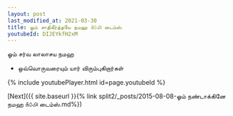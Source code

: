 ```yaml
---
layout: post
last_modified_at: 2021-03-30
title: ஓம் சாதிகீர்த்தயே நமஹ ௧௦௮ டைம்ஸ்
youtubeId: DIJEYkfH2xM
---
```

 
 
 ஓம் சர்வ லாலாசய நமஹ  
 
 -  ஒவ்வொருவரையும் யார் விரும்புகிறார்கள் 
 
  
 
  
 
 
 
 
 
 


{% include youtubePlayer.html id=page.youtubeId %}
 
[Next]({{ site.baseurl }}{% link  split2/_posts/2015-08-08-ஓம் நண்டாக்கினே நமஹ ௧௦௮ டைம்ஸ்.md%})
 

